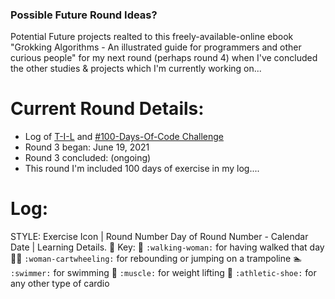 ### Possible Future Round Ideas?
Potential Future projects realted to this freely-available-online ebook "Grokking Algorithms - An illustrated guide for programmers and other curious people" for my next round (perhaps round 4) when I've concluded the other studies & projects which I'm currently working on... 

# Current Round Details:
* Log of [T-I-L]((https://github.com/EO4wellness/T-I-L)) and [#100-Days-Of-Code Challenge](https://github.com/EO4wellness/100-days-of-code/)
* Round 3 began:  June 19, 2021
* Round 3 concluded: (ongoing) 
* This round I'm included 100 days of exercise in my log....

# Log:
STYLE: Exercise Icon | Round Number Day of Round Number - Calendar Date |  Learning Details. 
    🔑 Key: 
    🚶‍  ```:walking-woman:``` for having walked that day
    🤸‍♀️ ```:woman-cartwheeling:``` for rebounding or jumping on a trampoline 
    🏊 ```:swimmer:``` for swimming 
    💪 ```:muscle:``` for weight lifting 
    👟 ```:athletic-shoe:``` for any other type of cardio 
